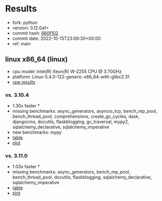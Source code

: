 # Results

- fork: python
- version: 3.12.0a1+
- commit hash: [660f102](https://github.com/python/cpython/commit/660f102)
- commit date: 2022-10-15T23:09:30+00:00
- ref: main

## linux x86_64 (linux)

- cpu model: Intel(R) Xeon(R) W-2255 CPU @ 3.70GHz
- platform: Linux-5.4.0-122-generic-x86_64-with-glibc2.31
- [raw results](bm-20221015-linux-x86_64-python-main-3.12.0a1%2B-660f102.json)

### vs. 3.10.4

- 1.30x faster \*
- missing benchmarks: async_generators, asyncio_tcp, bench_mp_pool, bench_thread_pool, comprehensions, create_gc_cycles, dask, djangocms, docutils, flaskblogging, gc_traversal, mypy2, sqlalchemy_declarative, sqlalchemy_imperative
- new benchmarks: mypy
- [table](bm-20221015-linux-x86_64-python-main-3.12.0a1%2B-660f102-vs-3.10.4.md)
- [plot](bm-20221015-linux-x86_64-python-main-3.12.0a1%2B-660f102-vs-3.10.4.png)

### vs. 3.11.0

- 1.03x faster \*
- missing benchmarks: async_generators, bench_mp_pool, bench_thread_pool, docutils, flaskblogging, sqlalchemy_declarative, sqlalchemy_imperative
- [table](bm-20221015-linux-x86_64-python-main-3.12.0a1%2B-660f102-vs-3.11.0.md)
- [plot](bm-20221015-linux-x86_64-python-main-3.12.0a1%2B-660f102-vs-3.11.0.png)


